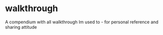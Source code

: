 # walkthrough
A compendium with all walkthrough Im used to - for personal reference and sharing attitude
